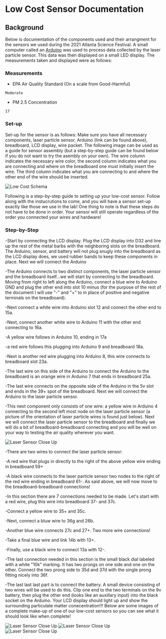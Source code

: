 # Low Cost Sensor Documentation

## Background
Below is documentation of the components used and their arrangment for the sensors we used during the 2021 Atlanta Science Festival. A small computer called an [Arduino](https://store.arduino.cc/usa/mkr2uno-adapter) was used to process data collected by the laser particle sensor. This data was then displayed on a small LED display. The measurements taken and displayed were as follows:

### Measurements
* EPA Air Quality Standard (On a scale from Good-Harmful)
```
Moderate
``` 
* PM 2.5 Concentration
```
17
```
### Set-up
Set-up for the sensor is as follows: 
Make sure you have all necessary components, laser particle sensor, Arduino (link can be found above), breadboard, LCD display, wire packet. The following image can be used as a guide for sensor assembly (but a step-by-step guide can be found below if you do not want to try the asembly on your own). The wire column indicates the necessary wire color, the second column indicates what you are connecting and where on the breadboard one must initially insert the wire. The third column indicates what you are connecting to and where the other end of the wire should be inserted. 

![Low Cost Schema](https://github.com/EmoryAir/EmoryAir.github.io/blob/Low_cost_schema/images/Low_Cost_Schema.png)

Following is a step-by-step guide to setting up your low-cost sensor. Follow along with the instucrutions to come, and you will have a sensor set-up exactly like those we use in the lab! One thing to note is that these steps do not have to be done in order. Your sensor will still operate regardless of the order you connected your wires and hardware!


### Step-by-Step
-Start by connecting the LCD display. Plug the LCD display into D32 and line up the rest of the metal barbs with the neighboring slots on the breadboard. The Arduino, sensor, and battery will not plug snugly into the breadboard as the LCD display does, we used rubber bands to keep these components in place. Next we will connect the Arduino

-The Arduino connects to two distinct components, the laser particle sensor and the breadboard itself...we will start by connecting to the breadboard. Moving from right to left along the Arduino, connect a blue wire to Arduino GND and plug the other end into slot 10 minus (for the purpose of the rest of the document I will use "-" and "+" to in place of positive and negative terminals on the breadboard). 

-Next connect a white wire into Arduino slot 12 and connect the other end to 15a. 

-Next, connect another white wire to Arduino 11 with the other end connecting to 16a. 

-A yellow wire follows in Arduino 10, ending in 17a

-a red wire follows this plugging into Arduino 9 and breadboard 18a. 

-Next is another red wire plugging into Arduino 8, this wire connects to breadboard slot 23a. 

-The last wire on this side of the Arduino to connect the Arduino to the breadboard is an orange wire in Arduino 7 that ends in breadboard 25a. 

-The last wire connects on the opposite side of the Arduino in the 5v slot and ends in the 39+ spot of the breadboard. Next we will connect the Arduino to the laser particle sensor.

-This next component only consists of one wire: a yellow wire in Arduino 4 connecting to the second left most node on the laser particle sensor (a picture of the orientation of laser particle wires is found just below). Next we will connect the laser particle sensor to the breadboard and finally we will do a bit of breadboard-breadboard connecting and you will be well on your way to testing the air quality wherever you want.

![Laser Sensor Close Up](https://github.com/EmoryAir/EmoryAir.github.io/blob/Low_cost_schema/images/IMG-1246.jpg)

-There are two wires to connect the laser particle sensor: 

-A red wire that plugs in directly to the right of the above yellow wire ending in breadboard 59+ 

-A black wire connects to the laser particle sensor two nodes to the right of the red wire ending in breadboard 61-. As said above, we will now move to the breadboard-breadboard connections!

-In this section there are 7 connections needed to be made. Let's start with a red wire, plug this wire into breadboard 37- and 37c. 

-Connect a yellow wire to 35+ and 35c. 

-Next, connect a bluw wire to 36g and 26b. 

-Another blue wire connects 27c and 27+. Two more wire connections! 

-Take a final blue wire and link 14b with 13+. 

-Finally, use a black wire to connect 13a with 12-. 

-The last connection needed in this section is the small black dial labeled with a white "10k" marking. It has two prongs on one side and one on the other. Connect the two prong side to 35d and 37d with the single prong fitting nicely into 36f. 

-The last last last part is to connect the battery. A small device consisting of two wires will be used to do this. Clip one end to the two terminals on the 9v battery, then plug the other end (looks like an auxillary input) into the black socket on the Arduino. Your LCD display should light up and show the surrounding particulate matter conecentration!!! Below are some images of a complete make-up of one of our low-cost sensors so you can see what it should look like when complete!

![Laser Sensor Close Up](https://github.com/EmoryAir/EmoryAir.github.io/blob/Low_cost_schema/images/IMG-1103.jpg)
![Laser Sensor Close Up](https://github.com/EmoryAir/EmoryAir.github.io/blob/Low_cost_schema/images/IMG-1104.jpg)
![Laser Sensor Close Up](https://github.com/EmoryAir/EmoryAir.github.io/blob/Low_cost_schema/images/IMG-1105.jpg)




